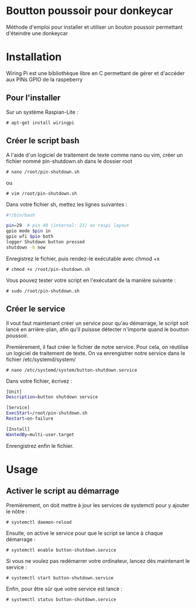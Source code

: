 # Boutton poussoir pour donkeycar

Méthode d'emploi pour installer et utiliser un bouton poussoir permettant d'éteindre une donkeycar

# Installation
Wiring Pi est une bibliothèque libre en C permettant de gérer et d'accéder aux PINs GPIO de la raspeberry

## Pour l'installer
Sur un système Raspian-Lite :
```
# apt-get install wiringpi
```
## Créer le script bash
A l'aide d'un logiciel de traitement de texte comme nano ou vim, créer un fichier nommé pin-shutdown.sh dans le dossier root
```
# nano /root/pin-shutdown.sh
```
ou
```
# vim /root/pin-shutdown.sh
```

Dans votre fichier sh, mettez les lignes suivantes :
```bash
#!/bin/bash

pin=29  # pin 40 (internal: 21) on raspi layout
gpio mode $pin in
gpio wfi $pin both
logger Shutdown button pressed
shutdown -h now
```

Enregistrez le fichier, puis rendez-le exécutable avec chmod +x
```
# chmod +x /root/pin-shutdown.sh
```
Vous pouvez tester votre script en l'exécutant de la manière suivante :
```
# sudo /root/pin-shutdown.sh
```
## Créer le service
Il vout faut maintenant créer un service pour qu'au démarrage, le script soit lancé en arrière-plan, afin qu'il puissse détecter n'importe quand le boutton poussoir.

Premièrement, il faut créer le fichier de notre service. Pour cela, on réutilise un logiciel de traitement de texte. On va enrengistrer notre service dans le fichier /etc/systemd/system/
```
# nano /etc/systemd/system/button-shutdown.service
```
Dans votre fichier, écrivez :
```bash
[Unit]
Description=button shutdown service

[Service]
ExecStart=/root/pin-shutdown.sh
Restart=on-failure

[Install]
WantedBy=multi-user.target
```
Enrengistrez enfin le fichier.

# Usage
## Activer le script au démarrage
Premièrement, on doit mettre à jour les services de systemctl pour y ajouter le nôtre :
```
# systemctl daemon-reload 
```
Ensuite, on active le service pour que le script se lance à chaque démarrage :
```
# systemctl enable button-shutdown.service 
```
Si vous ne voulez pas redémarrer votre ordinateur, lancez dès maintenant le service :
```
# systemctl start button-shutdown.service 
```
Enfin, pour être sûr que votre service est lancé :
```
# systemctl status button-shutdown.service
```